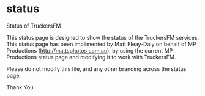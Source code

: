 # status
Status of TruckersFM

This status page is designed to show the status of the TruckersFM services.
This status page has been implimented by Matt Fleay-Daly on behalf of MP Productions (http://mattsphotos.com.au), by using the current MP Productions status page and modifying it to work with TruckersFM.

Please do not modify this file, and any other branding across the status page.

Thank You.
